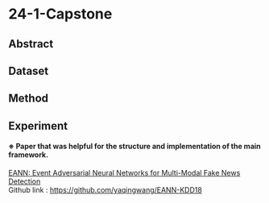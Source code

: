 # 24-1-Capstone

## Abstract

## Dataset

## Method

## Experiment






#### ※ Paper that was helpful for the structure and implementation of the main framework.
[EANN: Event Adversarial Neural Networks for Multi-Modal Fake News Detection](https://dl.acm.org/citation.cfm?id=3219819.3219903)     
Github link : https://github.com/yaqingwang/EANN-KDD18


